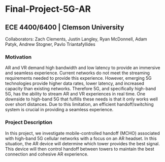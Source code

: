 # Final-Project-5G-AR
## ECE 4400/6400 | Clemson University
Collaborators: Zach Clements, Justin Langley, Ryan McDonnell, Adam Patyk, Andrew Stogner, Pavlo Triantafyllides

### Motivation
AR and VR demand high bandwidth and low latency to provide an immersive and seamless experience. Current networks do not meet the streaming requirements needed to provide this experience. However, emerging 5G technologies provide higher data rates, lower latency, and increased capacity than existing networks. Therefore 5G, and specifically high-band 5G, has the ability to stream AR and VR experiences in real time. One downside to high-band 5G that fulfills these needs is that it only works well over short distances. Due to this limitation, an efficient handoff/switching system is crucial in providing a seamless experience.

### Project Description
In this project, we investigate mobile-controlled handoff (MCHO) associated with high-band 5G cellular networks with a focus on an AR headset. In this situation, the AR device will determine which tower provides the best signal. This device will then control handoff between towers to maintain the best connection and cohesive AR experience.
